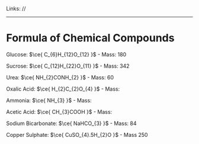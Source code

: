 Links: //
___
# Formula of Chemical Compounds

Glucose: $\ce{ C_{6}H_{12}O_{12} }$
	- Mass: 180

Sucrose: $\ce{ C_{12}H_{22}O_{11} }$
	- Mass: 342

Urea: $\ce{ NH_{2}CONH_{2} }$
	- Mass: 60

Oxalic Acid: $\ce{ H_{2}C_{2}O_{4} }$
	- Mass: 

Ammonia: $\ce{ NH_{3} }$
	- Mass:

Acetic Acid: $\ce{ CH_{3}COOH }$
	- Mass: 

Sodium Bicarbonate: $\ce{ NaHCO_{3} }$
	- Mass: 84

Copper Sulphate: $\ce{ CuSO_{4}.5H_{2}O }$
	- Mass 250



















